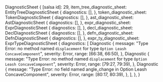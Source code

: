 DiagnosticSheet {
    [salsa id]: 29,
    item_tree_diagnostic_sheet: EntityTreeDiagnosticSheet {
        diagnostics: [],
    },
    token_diagnostic_sheet: TokenDiagnosticSheet {
        diagnostics: [],
    },
    ast_diagnostic_sheet: AstDiagnosticSheet {
        diagnostics: [],
    },
    expr_diagnostic_sheet: ExprDiagnosticSheet {
        diagnostics: [],
    },
    decl_diagnostic_sheet: DeclDiagnosticSheet {
        diagnostics: [],
    },
    defn_diagnostic_sheet: DefnDiagnosticSheet {
        diagnostics: [],
    },
    expr_ty_diagnostic_sheet: ExprTypeDiagnosticSheet {
        diagnostics: [
            Diagnostic {
                message: "Type Error: no method named `displacement` for type `Option Leash ConcaveComponent`",
                severity: Error,
                range: [66:38, 66:50),
            },
            Diagnostic {
                message: "Type Error: no method named `displacement` for type `Option Leash ConcaveComponent`",
                severity: Error,
                range: [79:27, 79:39),
            },
            Diagnostic {
                message: "Type Error: no field named angle_change in Option Leash ConcaveComponent",
                severity: Error,
                range: [80:17, 80:39),
            },
        ],
    },
}